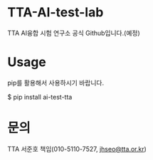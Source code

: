 # TTA-AI-test-lab

TTA AI융합 시험 연구소 공식 Github입니다.(예정)

# Usage
pip를 활용해서 사용하시기 바랍니다.

$ pip install ai-test-tta


# 문의
TTA 서준호 책임(010-5110-7527, jhseo@tta.or.kr)
